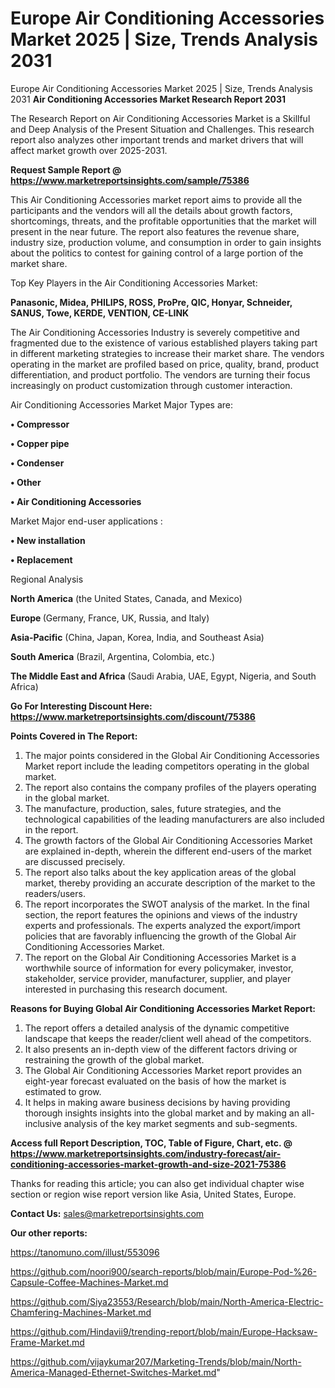 # Europe Air Conditioning Accessories Market 2025 | Size, Trends Analysis 2031
Europe Air Conditioning Accessories Market 2025 | Size, Trends Analysis 2031
<strong>Air Conditioning Accessories Market Research Report 2031</strong>

The Research Report on Air Conditioning Accessories Market is a Skillful and Deep Analysis of the Present Situation and Challenges. This research report also analyzes other important trends and market drivers that will affect market growth over 2025-2031.

<strong>Request Sample Report @ <a href=https://www.marketreportsinsights.com/sample/75386>https://www.marketreportsinsights.com/sample/75386</a></strong>

This Air Conditioning Accessories market report aims to provide all the participants and the vendors will all the details about growth factors, shortcomings, threats, and the profitable opportunities that the market will present in the near future. The report also features the revenue share, industry size, production volume, and consumption in order to gain insights about the politics to contest for gaining control of a large portion of the market share.

Top Key Players in the Air Conditioning Accessories Market:

<strong>Panasonic, Midea, PHILIPS, ROSS, ProPre, QIC, Honyar, Schneider, SANUS, Towe, KERDE, VENTION, CE-LINK</strong>

The Air Conditioning Accessories Industry is severely competitive and fragmented due to the existence of various established players taking part in different marketing strategies to increase their market share. The vendors operating in the market are profiled based on price, quality, brand, product differentiation, and product portfolio. The vendors are turning their focus increasingly on product customization through customer interaction.

Air Conditioning Accessories Market Major Types are:

<strong>• Compressor

• Copper pipe

• Condenser

• Other

• Air Conditioning Accessories</strong>

Market Major end-user applications :

<strong>• New installation

• Replacement</strong>

Regional Analysis

</u><strong><b>North America</b></strong> (the United States, Canada, and Mexico)

<strong><b>Europe </b></strong>(Germany, France, UK, Russia, and Italy)

<strong><b>Asia-Pacific</b></strong> (China, Japan, Korea, India, and Southeast Asia)

<strong><b>South America</b></strong> (Brazil, Argentina, Colombia, etc.)

<strong><b>The Middle East and Africa</b></strong> (Saudi Arabia, UAE, Egypt, Nigeria, and South Africa)

<strong>Go For Interesting Discount Here: <a href=https://www.marketreportsinsights.com/discount/75386>https://www.marketreportsinsights.com/discount/75386</a></strong>

<strong>Points Covered in The Report:</strong>
<ol>
  <li>The major points considered in the Global Air Conditioning Accessories Market report include the leading competitors operating in the global market.</li>
  <li>The report also contains the company profiles of the players operating in the global market.</li>
  <li>The manufacture, production, sales, future strategies, and the technological capabilities of the leading manufacturers are also included in the report.</li>
  <li>The growth factors of the Global Air Conditioning Accessories Market are explained in-depth, wherein the different end-users of the market are discussed precisely.</li>
  <li>The report also talks about the key application areas of the global market, thereby providing an accurate description of the market to the readers/users.</li>
  <li>The report incorporates the SWOT analysis of the market. In the final section, the report features the opinions and views of the industry experts and professionals. The experts analyzed the export/import policies that are favorably influencing the growth of the Global Air Conditioning Accessories Market.</li>
  <li>The report on the Global Air Conditioning Accessories Market is a worthwhile source of information for every policymaker, investor, stakeholder, service provider, manufacturer, supplier, and player interested in purchasing this research document.</li>
</ol>
<strong>Reasons for Buying Global Air Conditioning Accessories Market Report:</strong>

<ol>
  <li>The report offers a detailed analysis of the dynamic competitive landscape that keeps the reader/client well ahead of the competitors.</li>
  <li>It also presents an in-depth view of the different factors driving or restraining the growth of the global market.</li>
  <li>The Global Air Conditioning Accessories Market report provides an eight-year forecast evaluated on the basis of how the market is estimated to grow.</li>
  <li>It helps in making aware business decisions by having providing thorough insights insights into the global market and by making an all-inclusive analysis of the key market segments and sub-segments.</li>
</ol>
<strong>Access full Report Description, TOC, Table of Figure, Chart, etc. @ <a href=https://www.marketreportsinsights.com/industry-forecast/air-conditioning-accessories-market-growth-and-size-2021-75386>https://www.marketreportsinsights.com/industry-forecast/air-conditioning-accessories-market-growth-and-size-2021-75386</a></strong>


Thanks for reading this article; you can also get individual chapter wise section or region wise report version like Asia, United States, Europe.

<strong>Contact Us:</strong>
sales@marketreportsinsights.com

<strong>Our other reports:</strong>

<a href=https://tanomuno.com/illust/553096>https://tanomuno.com/illust/553096</a>

<a href=https://github.com/noori900/search-reports/blob/main/Europe-Pod-%26-Capsule-Coffee-Machines-Market.md>https://github.com/noori900/search-reports/blob/main/Europe-Pod-%26-Capsule-Coffee-Machines-Market.md</a>

<a href=https://github.com/Siya23553/Research/blob/main/North-America-Electric-Chamfering-Machines-Market.md>https://github.com/Siya23553/Research/blob/main/North-America-Electric-Chamfering-Machines-Market.md</a>

<a href=https://github.com/Hindavii9/trending-report/blob/main/Europe-Hacksaw-Frame-Market.md>https://github.com/Hindavii9/trending-report/blob/main/Europe-Hacksaw-Frame-Market.md</a>

<a href=https://github.com/vijaykumar207/Marketing-Trends/blob/main/North-America-Managed-Ethernet-Switches-Market.md>https://github.com/vijaykumar207/Marketing-Trends/blob/main/North-America-Managed-Ethernet-Switches-Market.md</a>"
